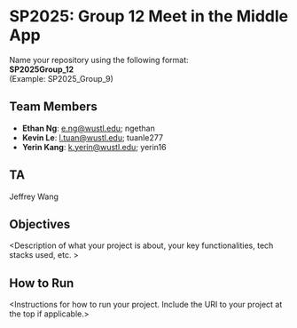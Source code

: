 # SP2025: Group 12 Meet in the Middle App

Name your repository using the following format:  
**SP2025Group_12**  
(Example: SP2025_Group_9)

## Team Members

-   **Ethan Ng**: e.ng@wustl.edu; ngethan
-   **Kevin Le**: l.tuan@wustl.edu; tuanle277
-   **Yerin Kang**: k.yerin@wustl.edu; yerin16

## TA

Jeffrey Wang

## Objectives

&lt;Description of what your project is about, your key functionalities, tech stacks used, etc. &gt;

## How to Run

&lt;Instructions for how to run your project. Include the URI to your project at the top if applicable.&gt;
